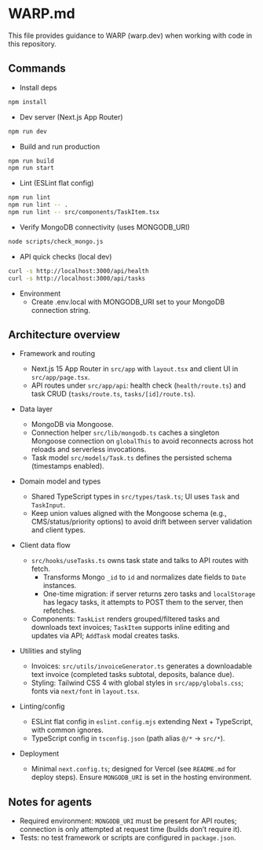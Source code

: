# WARP.md

This file provides guidance to WARP (warp.dev) when working with code in this repository.

## Commands

- Install deps
```bash path=null start=null
npm install
```
- Dev server (Next.js App Router)
```bash path=null start=null
npm run dev
```
- Build and run production
```bash path=null start=null
npm run build
npm run start
```
- Lint (ESLint flat config)
```bash path=null start=null
npm run lint
npm run lint -- .
npm run lint -- src/components/TaskItem.tsx
```
- Verify MongoDB connectivity (uses MONGODB_URI)
```bash path=null start=null
node scripts/check_mongo.js
```
- API quick checks (local dev)
```bash path=null start=null
curl -s http://localhost:3000/api/health
curl -s http://localhost:3000/api/tasks
```
- Environment
  - Create .env.local with MONGODB_URI set to your MongoDB connection string.

## Architecture overview

- Framework and routing
  - Next.js 15 App Router in `src/app` with `layout.tsx` and client UI in `src/app/page.tsx`.
  - API routes under `src/app/api`: health check (`health/route.ts`) and task CRUD (`tasks/route.ts`, `tasks/[id]/route.ts`).

- Data layer
  - MongoDB via Mongoose.
  - Connection helper `src/lib/mongodb.ts` caches a singleton Mongoose connection on `globalThis` to avoid reconnects across hot reloads and serverless invocations.
  - Task model `src/models/Task.ts` defines the persisted schema (timestamps enabled).

- Domain model and types
  - Shared TypeScript types in `src/types/task.ts`; UI uses `Task` and `TaskInput`.
  - Keep union values aligned with the Mongoose schema (e.g., CMS/status/priority options) to avoid drift between server validation and client types.

- Client data flow
  - `src/hooks/useTasks.ts` owns task state and talks to API routes with fetch.
    - Transforms Mongo `_id` to `id` and normalizes date fields to `Date` instances.
    - One-time migration: if server returns zero tasks and `localStorage` has legacy tasks, it attempts to POST them to the server, then refetches.
  - Components: `TaskList` renders grouped/filtered tasks and downloads text invoices; `TaskItem` supports inline editing and updates via API; `AddTask` modal creates tasks.

- Utilities and styling
  - Invoices: `src/utils/invoiceGenerator.ts` generates a downloadable text invoice (completed tasks subtotal, deposits, balance due).
  - Styling: Tailwind CSS 4 with global styles in `src/app/globals.css`; fonts via `next/font` in `layout.tsx`.

- Linting/config
  - ESLint flat config in `eslint.config.mjs` extending Next + TypeScript, with common ignores.
  - TypeScript config in `tsconfig.json` (path alias `@/*` -> `src/*`).

- Deployment
  - Minimal `next.config.ts`; designed for Vercel (see `README.md` for deploy steps). Ensure `MONGODB_URI` is set in the hosting environment.

## Notes for agents

- Required environment: `MONGODB_URI` must be present for API routes; connection is only attempted at request time (builds don’t require it).
- Tests: no test framework or scripts are configured in `package.json`.
